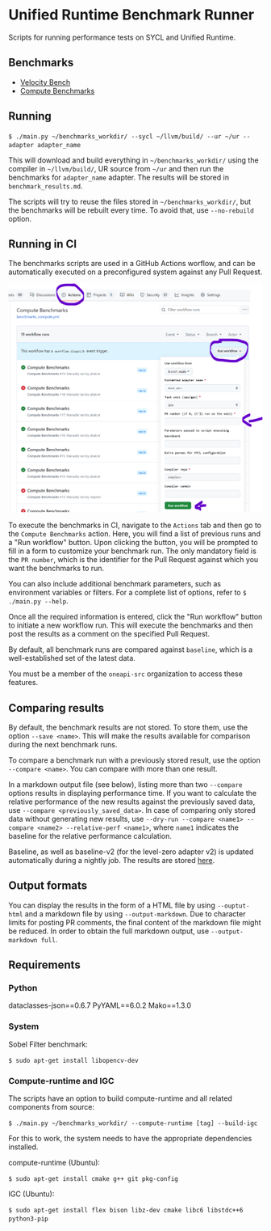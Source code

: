 # Unified Runtime Benchmark Runner

Scripts for running performance tests on SYCL and Unified Runtime.

## Benchmarks

- [Velocity Bench](https://github.com/oneapi-src/Velocity-Bench)
- [Compute Benchmarks](https://github.com/intel/compute-benchmarks/)

## Running

`$ ./main.py ~/benchmarks_workdir/ --sycl ~/llvm/build/ --ur ~/ur --adapter adapter_name`

This will download and build everything in `~/benchmarks_workdir/` using the compiler in `~/llvm/build/`, UR source from `~/ur` and then run the benchmarks for `adapter_name` adapter. The results will be stored in `benchmark_results.md`.

The scripts will try to reuse the files stored in `~/benchmarks_workdir/`, but the benchmarks will be rebuilt every time. To avoid that, use `--no-rebuild` option.

## Running in CI

The benchmarks scripts are used in a GitHub Actions worflow, and can be automatically executed on a preconfigured system against any Pull Request.

![compute benchmarks](workflow.png "Compute Benchmarks CI job")

To execute the benchmarks in CI, navigate to the `Actions` tab and then go to the `Compute Benchmarks` action. Here, you will find a list of previous runs and a "Run workflow" button. Upon clicking the button, you will be prompted to fill in a form to customize your benchmark run. The only mandatory field is the `PR number`, which is the identifier for the Pull Request against which you want the benchmarks to run.

You can also include additional benchmark parameters, such as environment variables or filters. For a complete list of options, refer to `$ ./main.py --help`.

Once all the required information is entered, click the "Run workflow" button to initiate a new workflow run. This will execute the benchmarks and then post the results as a comment on the specified Pull Request.

By default, all benchmark runs are compared against `baseline`, which is a well-established set of the latest data.

You must be a member of the `oneapi-src` organization to access these features.

## Comparing results

By default, the benchmark results are not stored. To store them, use the option `--save <name>`. This will make the results available for comparison during the next benchmark runs.

To compare a benchmark run with a previously stored result, use the option `--compare <name>`. You can compare with more than one result.

In a markdown output file (see below), listing more than two `--compare` options results in displaying performance time. If you want to calculate the relative performance of the new results against the previously saved data, use `--compare <previously_saved_data>`. In case of comparing only stored data without generating new results, use `--dry-run --compare <name1> --compare <name2> --relative-perf <name1>`, where `name1` indicates the baseline for the relative performance calculation.

Baseline, as well as baseline-v2 (for the level-zero adapter v2) is updated automatically during a nightly job. The results
are stored [here](https://oneapi-src.github.io/unified-runtime/benchmark_results.html).


## Output formats
You can display the results in the form of a HTML file by using `--ouptut-html` and a markdown file by using `--output-markdown`. Due to character limits for posting PR comments, the final content of the markdown file might be reduced. In order to obtain the full markdown output, use `--output-markdown full`.


## Requirements

### Python

dataclasses-json==0.6.7
PyYAML==6.0.2
Mako==1.3.0

### System

Sobel Filter benchmark:

`$ sudo apt-get install libopencv-dev`

### Compute-runtime and IGC

The scripts have an option to build compute-runtime and all related components from source:

`$ ./main.py ~/benchmarks_workdir/ --compute-runtime [tag] --build-igc`

For this to work, the system needs to have the appropriate dependencies installed.

compute-runtime (Ubuntu):

`$ sudo apt-get install cmake g++ git pkg-config`

IGC (Ubuntu):

`$ sudo apt-get install flex bison libz-dev cmake libc6 libstdc++6 python3-pip`

